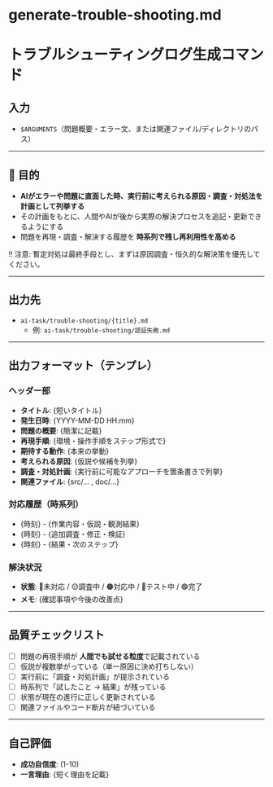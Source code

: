 # generate-trouble-shooting.md

# トラブルシューティングログ生成コマンド

## 入力
- `$ARGUMENTS`（問題概要・エラー文、または関連ファイル/ディレクトリのパス）

---

## 🎯 目的
- **AIがエラーや問題に直面した時、実行前に考えられる原因・調査・対処法を計画として列挙する**
- その計画をもとに、人間やAIが後から実際の解決プロセスを追記・更新できるようにする
- 問題を再現・調査・解決する履歴を **時系列で残し再利用性を高める**

!! 注意: 暫定対処は最終手段とし、まずは原因調査・恒久的な解決策を優先してください。

---

## 出力先
- `ai-task/trouble-shooting/{title}.md`  
  - 例: `ai-task/trouble-shooting/認証失敗.md`

---

## 出力フォーマット（テンプレ）

### ヘッダー部
- **タイトル**: {短いタイトル}
- **発生日時**: {YYYY-MM-DD HH:mm}
- **問題の概要**: {簡潔に記載}
- **再現手順**: {環境・操作手順をステップ形式で}
- **期待する動作**: {本来の挙動}
- **考えられる原因**: {仮説や候補を列挙}
- **調査・対処計画**: {実行前に可能なアプローチを箇条書きで列挙}
- **関連ファイル**: {src/... , doc/...}

### 対応履歴（時系列）
- {時刻} - {作業内容・仮説・観測結果}
- {時刻} - {追加調査・修正・検証}
- {時刻} - {結果・次のステップ}

### 解決状況
- **状態**: 🔴未対応 / 🟡調査中 / 🟠対応中 / 🔵テスト中 / 🟢完了
- **メモ**: {確認事項や今後の改善点}

---

## 品質チェックリスト
- [ ] 問題の再現手順が **人間でも試せる粒度**で記載されている  
- [ ] 仮説が複数挙がっている（単一原因に決め打ちしない）  
- [ ] 実行前に「調査・対処計画」が提示されている  
- [ ] 時系列で「試したこと → 結果」が残っている  
- [ ] 状態が現在の進行に正しく更新されている  
- [ ] 関連ファイルやコード断片が紐づいている  

---

## 自己評価
- **成功自信度**: (1-10)
- **一言理由**: {短く理由を記載}
